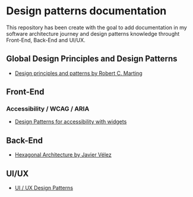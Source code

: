 # Design patterns documentation
This repository has been create with the goal to add documentation in my software architecture journey and design patterns knowledge throught Front-End, Back-End and UI/UX.

## Global Design Principles and Design Patterns
* [Design principles and patterns by Robert C. Marting](https://fi.ort.edu.uy/innovaportal/file/2032/1/design_principles.pdf)

## Front-End

### Accessibility / WCAG / ARIA
* [Design Patterns for accessibility with widgets](https://www.w3.org/TR/wai-aria-practices/#aria_ex)

## Back-End
* [Hexagonal Architecture by Javier Vélez](http://www.javiervelezreyes.com/ni-nueva-ni-arquitectura-ni-hexagonal/)

## UI/UX
* [UI / UX Design Patterns](http://ui-patterns.com/patterns)
